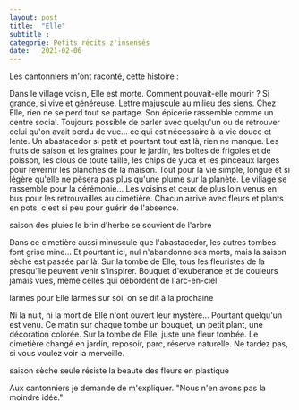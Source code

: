 ```yaml
---
layout: post
title:  "Elle"
subtitle : 
categorie: Petits récits z'insensés
date:   2021-02-06
---
```

Les cantonniers m'ont raconté, cette histoire :  

Dans le village voisin, Elle est morte. Comment pouvait-elle mourir ? Si grande, si vive et généreuse. Lettre majuscule au milieu des siens. Chez Elle, rien ne se perd tout se partage. Son épicerie rassemble comme un centre social. Toujours possible de parler avec quelqu'un ou de retrouver celui qu'on avait perdu de vue... ce qui est nécessaire à la vie douce et lente. Un abastacedor si petit et pourtant tout est là, rien ne manque. Les fruits de saison et les graines pour le jardin, les boîtes de frigoles et de poisson, les clous de toute taille, les chips de yuca et les pinceaux larges pour revernir les planches de la maison. Tout pour la vie simple, longue et si légère qu'elle ne pèsera pas plus qu'une plume sur la planète. 
Le village se rassemble pour la cérémonie... Les voisins et ceux de plus loin venus en  bus pour les retrouvailles au cimetière. Chacun arrive avec fleurs et plants en pots, c'est si peu pour guérir de l'absence.  

saison des pluies 
le brin d'herbe se souvient 
de l'arbre 

Dans ce cimetière aussi minuscule que l'abastacedor, les autres tombes font grise mine... Et pourtant ici, nul n'abandonne ses morts, mais la saison sèche est passée par là. Sur la tombe de Elle, tous les fleuristes de la presqu'île peuvent venir s'inspirer. Bouquet d'exuberance et de couleurs jamais vues, même celles qui débordent de l'arc-en-ciel. 

larmes pour Elle 
larmes sur soi, on se dit 
à la prochaine 

Ni la nuit, ni la mort de Elle n'ont ouvert leur mystère... Pourtant quelqu'un est venu. Ce matin sur chaque tombe un bouquet, un petit plant, une décoration colorée. Sur la tombe de Elle, juste une fleur tombée. Le cimetière changé en jardin, reposoir, parc, réserve naturelle. Ne tardez pas, si vous voulez voir la merveille.

saison sèche 
seule résiste la beauté 
des fleurs en plastique 

Aux cantonniers je demande de m'expliquer.
"Nous n'en avons pas la moindre idée."